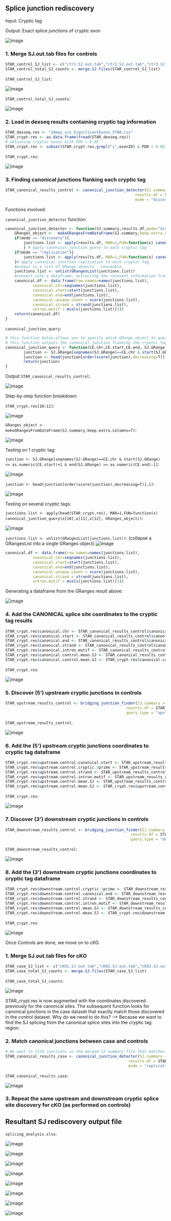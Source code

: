 ## Splice junction rediscovery 
Input: Cryptic tag

Output: Exact splice junctions of cryptic exon

![image](https://user-images.githubusercontent.com/68455070/124528073-ddc35400-de39-11eb-95c8-43949a50863b.png)

### 1. Merge SJ.out.tab files for controls
```r
STAR_control_SJ_list <- c("ctr1.SJ.out.tab","ctr2.SJ.out.tab","ctr3.SJ.out.tab") 
STAR_control_total_SJ_counts <- merge.SJ.files(STAR_control_SJ_list)
```
`STAR_control_SJ_list`:

![image](https://user-images.githubusercontent.com/68455070/124410094-4815bf00-dd7c-11eb-9aff-b4cda71f0cc8.png)

`STAR_control_total_SJ_counts`:

![image](https://user-images.githubusercontent.com/68455070/124410070-3502ef00-dd7c-11eb-9949-7922b61618c8.png)

### 2. Load in dexseq results containing cryptic tag information
```r
STAR_dexseq.res <- "24may_scn_SignificantExons_STAR.csv"
STAR_crypt.res <- as.data.frame(fread(STAR_dexseq.res))
# obtaining cryptic exons with FDR < 0.05
STAR_crypt.res <- subset(STAR_crypt.res,grepl("i",exonID) & FDR < 0.05)
```
`STAR_crypt.res`:

![image](https://user-images.githubusercontent.com/68455070/124410229-99be4980-dd7c-11eb-94e9-3a4827593edc.png)

### 3. Finding canonical junctions flanking each cryptic tag
```r
STAR_canonical_results_control <- canonical_junction_detector(SJ.summary = STAR_control_total_SJ_counts, 
                                                         results.df = STAR_crypt.res,
                                                         mode = "discovery")
```

Functions involved:

`canonical_junction_detector` function: 
```r
canonical_junction_detector <- function(SJ.summary,results.df,mode="discovery"){
	GRanges_object <-  makeGRangesFromDataFrame(SJ.summary,keep.extra.columns=T) # convert the combined SJ file into a GRanges obj
	if(mode == "discovery"){
		junctions.list <- apply(results.df, MAR=1,FUN=function(x) canonical_junction_query(x[10],x[11],x[12], GRanges_object)) # this is for control
		} # apply canonical_junction_query to each cryptic tag
	if(mode == "replication"){
		junctions.list <- apply(results.df, MAR=1,FUN=function(x) canonical_junction_replication(x[10],x[15],x[16], GRanges_object)) # this is for case
	}# apply canonical_junction_replication to each cryptic tag
	#output is a list of GRange objects - unuseable.
	junctions.list <- unlist(GRangesList(junctions.list)) 
	#convert into a dataframe, extracting the relevent information from the GRanges object.
	canonical.df <- data.frame(row.names=names(junctions.list),
			canonical.chr=seqnames(junctions.list),
			canonical.start=start(junctions.list),
			canonical.end=end(junctions.list),
			canonical.unique.count = score(junctions.list),
			canonical.strand = strand(junctions.list),
			intron.motif = mcols(junctions.list)[3])
	return(canonical.df)
}
```
`canonical_junction_query`:
```r
# this function below allows you to specify which GRange object to query
# this function outputs the canonical junction flanking the cryptic tag (since there could be multiple)
canonical_junction_query <- function(CE.chr,CE.start,CE.end, SJ.GRange){ # iterate each SJ through the GRanges of SJs
        junction <- SJ.GRange[seqnames(SJ.GRange)==CE.chr & start(SJ.GRange) <= as.numeric(CE.start)+1 & end(SJ.GRange) >= as.numeric(CE.end)-1] # obtain that particular SJ
        junction <- head(junction[order(score(junction),decreasing=T)],1) # we only want the most abundantly supported SJ
        return(junction)
}
```

Output `STAR_canonical_results_control`:

![image](https://user-images.githubusercontent.com/68455070/124410451-0f2a1a00-dd7d-11eb-89fa-76b0cfcc0a5e.png)

Step-by-step function breakdown: 

`STAR_crypt.res[10:12]`:

![image](https://user-images.githubusercontent.com/68455070/124412342-dbe98a00-dd80-11eb-8d84-3663c0f5e552.png)

`GRanges_object <-  makeGRangesFromDataFrame(SJ.summary,keep.extra.columns=T)`:

![image](https://user-images.githubusercontent.com/68455070/124412538-55817800-dd81-11eb-9c14-bcf2548c7835.png)

Testing on 1 cryptic tag:

`junction <- SJ.GRange[seqnames(SJ.GRange)==CE.chr & start(SJ.GRange) <= as.numeric(CE.start)+1 & end(SJ.GRange) >= as.numeric(CE.end)-1]`:

![image](https://user-images.githubusercontent.com/68455070/124412897-1d2e6980-dd82-11eb-878a-5fe680469224.png)

`junction <- head(junction[order(score(junction),decreasing=T)],1)`:

![image](https://user-images.githubusercontent.com/68455070/124412992-4c44db00-dd82-11eb-99c7-80b51e159f58.png)

Testing on several cryptic tags: 

`junctions.list <- apply(head(STAR_crypt.res), MAR=1,FUN=function(x) canonical_junction_query(x[10],x[11],x[12], GRanges_object))`:

![image](https://user-images.githubusercontent.com/68455070/124413958-52d45200-dd84-11eb-9fe0-7cde5bcd588b.png)

`junctions.list <- unlist(GRangesList(junctions.list))`: (collapse a GRangesList into a single GRanges object)
![image](https://user-images.githubusercontent.com/68455070/124414094-8fa04900-dd84-11eb-8ad7-8fc801872514.png)

```r
canonical.df <- data.frame(row.names=names(junctions.list),
			canonical.chr=seqnames(junctions.list),
			canonical.start=start(junctions.list),
			canonical.end=end(junctions.list),
			canonical.unique.count = score(junctions.list),
			canonical.strand = strand(junctions.list),
			intron.motif = mcols(junctions.list)[3])
```

Generating a dataframe from the GRanges result above:

![image](https://user-images.githubusercontent.com/68455070/124414227-e1e16a00-dd84-11eb-943c-0cfc4592295a.png)

### 4. Add the CANONICAL splice site coordinates to the cryptic tag results
```r
STAR_crypt.res$canonical.chr <- STAR_canonical_results_control$canonical.chr[match(rownames(STAR_crypt.res),rownames(STAR_canonical_results_control))]
STAR_crypt.res$canonical.start <- STAR_canonical_results_control$canonical.start[match(rownames(STAR_crypt.res),rownames(STAR_canonical_results_control))]
STAR_crypt.res$canonical.end <- STAR_canonical_results_control$canonical.end[match(rownames(STAR_crypt.res),rownames(STAR_canonical_results_control))]
STAR_crypt.res$canonical.strand <- STAR_canonical_results_control$canonical.strand[match(rownames(STAR_crypt.res),rownames(STAR_canonical_results_control))]
STAR_crypt.res$canonical.intron.motif <- STAR_canonical_results_control$intron.motif[match(rownames(STAR_crypt.res),rownames(STAR_canonical_results_control))]
STAR_crypt.res$canonical.control.mean.SJ <- STAR_canonical_results_control$canonical.unique.count[match(rownames(STAR_crypt.res),rownames(STAR_canonical_results_control))]
STAR_crypt.res$canonical.control.mean.SJ <- STAR_crypt.res$canonical.control.mean.SJ / length(STAR_control_SJ_list)
```
`STAR_crypt.res`:

![image](https://user-images.githubusercontent.com/68455070/124410559-56180f80-dd7d-11eb-85f2-c5474aced706.png)

### 5. Discover (5') upstream cryptic junctions in controls
```r
STAR_upstream_results_control <- bridging_junction_finder(SJ.summary = STAR_control_total_SJ_counts,
                                                     results.df = STAR_crypt.res,
                                                     query.type = "upstream")
```
`STAR_upstream_results_control`:

![image](https://user-images.githubusercontent.com/68455070/124410585-64fec200-dd7d-11eb-8cb5-54b877b4c346.png)

### 6. Add the (5') upstream cryptic junctions coordinates to cryptic tag dataframe
```r
STAR_crypt.res$upstream.control.canonical.start <- STAR_upstream_results_control$canonical.start[match(rownames(STAR_crypt.res),rownames(STAR_upstream_results_control))]
STAR_crypt.res$upstream.control.cryptic.5prime <- STAR_upstream_results_control$cryptic.5prime[match(rownames(STAR_crypt.res),rownames(STAR_upstream_results_control))]
STAR_crypt.res$upstream.control.strand <- STAR_upstream_results_control$upstream.strand[match(rownames(STAR_crypt.res),rownames(STAR_upstream_results_control))]
STAR_crypt.res$upstream.control.intron.motif <- STAR_upstream_results_control$intron.motif[match(rownames(STAR_crypt.res),rownames(STAR_upstream_results_control))]
STAR_crypt.res$upstream.control.mean.SJ <- STAR_upstream_results_control$upstream.unique.count[match(rownames(STAR_crypt.res),rownames(STAR_upstream_results_control))]
STAR_crypt.res$upstream.control.mean.SJ <- STAR_crypt.res$upstream.control.mean.SJ / length(STAR_control_SJ_list)
```
`STAR_crypt.res`:

![image](https://user-images.githubusercontent.com/68455070/124410724-a8f1c700-dd7d-11eb-9dd0-5bd1d76a7d6e.png)

### 7. Discover (3') downstream cryptic junctions in controls
```r
STAR_downstream_results_control <- bridging_junction_finder(SJ.summary = STAR_control_total_SJ_counts, 
                                                       results.df = STAR_crypt.res, 
                                                       query.type = "downstream")
```
`STAR_downstream_results_control`: 

![image](https://user-images.githubusercontent.com/68455070/124410753-b73fe300-dd7d-11eb-9550-00c2009ec9cb.png)

### 8. Add the (3') downstream cryptic junctions coordinates to cryptic tag dataframe
```r
STAR_crypt.res$downstream.control.cryptic.3prime <- STAR_downstream_results_control$cryptic.3prime[match(rownames(STAR_crypt.res),rownames(STAR_downstream_results_control))]
STAR_crypt.res$downstream.control.canonical.end <- STAR_downstream_results_control$canonical.end[match(rownames(STAR_crypt.res),rownames(STAR_downstream_results_control))]
STAR_crypt.res$downstream.control.strand <- STAR_downstream_results_control$downstream.strand[match(rownames(STAR_crypt.res),rownames(STAR_downstream_results_control))]
STAR_crypt.res$downstream.control.intron.motif <- STAR_downstream_results_control$intron.motif[match(rownames(STAR_crypt.res),rownames(STAR_downstream_results_control))]
STAR_crypt.res$downstream.control.mean.SJ <- STAR_downstream_results_control$downstream.unique.count[match(rownames(STAR_crypt.res),rownames(STAR_downstream_results_control))]
STAR_crypt.res$downstream.control.mean.SJ <- STAR_crypt.res$downstream.control.mean.SJ / length(STAR_control_SJ_list)
```
`STAR_crypt.res`:

![image](https://user-images.githubusercontent.com/68455070/124410840-d9396580-dd7d-11eb-867a-7cd5d2e410d0.png)

Once Controls are done, we move on to cKO.

### 1. Merge SJ.out.tab files for cKO
```r
STAR_case_SJ_list <- c("cKO1.SJ.out.tab","cKO2.SJ.out.tab","cKO3.SJ.out.tab") 
STAR_case_total_SJ_counts <- merge.SJ.files(STAR_case_SJ_list)
```
`STAR_case_total_SJ_counts`:

![image](https://user-images.githubusercontent.com/68455070/124410859-e5252780-dd7d-11eb-8299-d0e5c0112a32.png)

STAR_crypt.res is now augmented with the coordinates discovered previously for the canonical sites. The subsequent function looks for canonical junctions in the case dataset that exactly match those discovered in the control dataset. Why do we need to do this? --> Because we want to find the SJ splicing from the canonical splice sites into the cryptic tag region.

### 2. Match canonical junctions between case and controls
```r
# We want to find junctions in the merged SJ summary file that matches exactly the canonical splice junctions discovered earlier in Controls analysis
STAR_canonical_results_case <- canonical_junction_detector(SJ.summary = STAR_case_total_SJ_counts, 
                                                      results.df = STAR_crypt.res, 
                                                      mode = "replication")
```
`STAR_canonical_results_case`:

![image](https://user-images.githubusercontent.com/68455070/124410893-f2421680-dd7d-11eb-99ef-78c159894f01.png)

### 3. Repeat the same upstream and downstream cryptic splice site discovery for cKO (as performed on controls)

## Resultant SJ rediscovery output file
`splicing_analysis.xlsx`:

![image](https://user-images.githubusercontent.com/68455070/124410951-1271d580-dd7e-11eb-912b-90010f8a326b.png)

![image](https://user-images.githubusercontent.com/68455070/124410983-24ec0f00-dd7e-11eb-8405-cce99e4711f1.png)

![image](https://user-images.githubusercontent.com/68455070/124411030-3e8d5680-dd7e-11eb-8432-2cf93726bda5.png)

![image](https://user-images.githubusercontent.com/68455070/124411815-d3448400-dd7f-11eb-9890-e51e8663234c.png)

![image](https://user-images.githubusercontent.com/68455070/124411848-e5262700-dd7f-11eb-8b8c-cf35424d8548.png)

![image](https://user-images.githubusercontent.com/68455070/124411870-f2431600-dd7f-11eb-9691-5677c08d8238.png)

![image](https://user-images.githubusercontent.com/68455070/124411897-ff600500-dd7f-11eb-8ee5-2b93ff7c1efa.png)

![image](https://user-images.githubusercontent.com/68455070/124411924-0b4bc700-dd80-11eb-881a-15fa48f35322.png)

